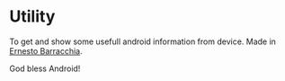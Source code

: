 Utility
=======
To get and show some usefull android information from device. 
Made in <a href="http://www.ebarracchia.com.ar"> Ernesto Barracchia</a>.<br>

God bless Android!
